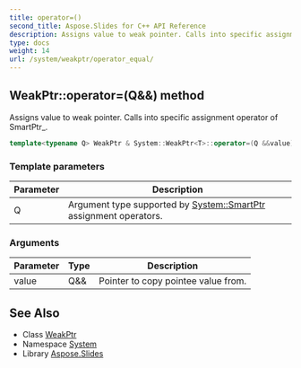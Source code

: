 ```yaml
---
title: operator=()
second_title: Aspose.Slides for C++ API Reference
description: Assigns value to weak pointer. Calls into specific assignment operator of SmartPtr_.
type: docs
weight: 14
url: /system/weakptr/operator_equal/
---
```

## WeakPtr::operator=(Q\&&) method


Assigns value to weak pointer. Calls into specific assignment operator of SmartPtr_.

```cpp
template<typename Q> WeakPtr & System::WeakPtr<T>::operator=(Q &&value)
```


### Template parameters

| Parameter | Description |
| --- | --- |
| Q | Argument type supported by [System::SmartPtr](../../smartptr/) assignment operators. |

### Arguments

| Parameter | Type | Description |
| --- | --- | --- |
| value | Q\&& | Pointer to copy pointee value from. |

## See Also

* Class [WeakPtr](../)
* Namespace [System](../../)
* Library [Aspose.Slides](../../../)